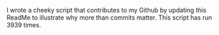 I wrote a cheeky script that contributes to my Github by updating this ReadMe to illustrate why more than commits matter. This script has run 3939 times.